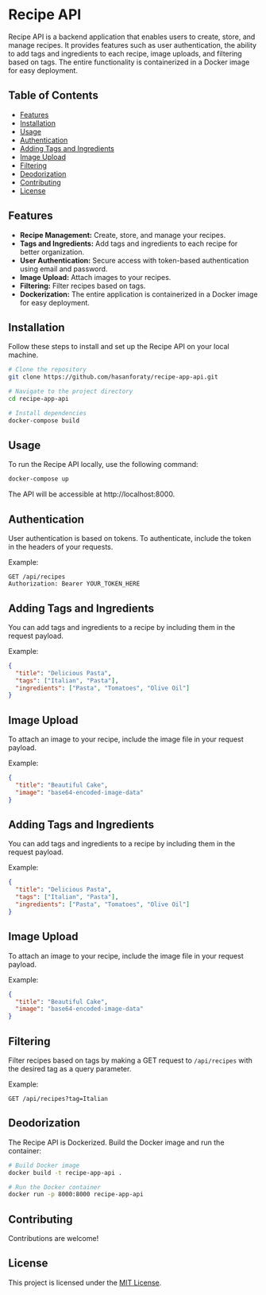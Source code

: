 # Recipe API

Recipe API is a backend application that enables users to create, store, and manage recipes. It provides features such as user authentication, the ability to add tags and ingredients to each recipe, image uploads, and filtering based on tags. The entire functionality is containerized in a Docker image for easy deployment.

## Table of Contents
- [Features](#features)
- [Installation](#installation)
- [Usage](#usage)
- [Authentication](#authentication)
- [Adding Tags and Ingredients](#adding-tags-and-ingredients)
- [Image Upload](#image-upload)
- [Filtering](#filtering)
- [Deodorization](#deodorization)
- [Contributing](#contributing)
- [License](#license)

## Features

- **Recipe Management:** Create, store, and manage your recipes.
- **Tags and Ingredients:** Add tags and ingredients to each recipe for better organization.
- **User Authentication:** Secure access with token-based authentication using email and password.
- **Image Upload:** Attach images to your recipes.
- **Filtering:** Filter recipes based on tags.
- **Dockerization:** The entire application is containerized in a Docker image for easy deployment.

## Installation

Follow these steps to install and set up the Recipe API on your local machine.

```bash
# Clone the repository
git clone https://github.com/hasanforaty/recipe-app-api.git

# Navigate to the project directory
cd recipe-app-api

# Install dependencies
docker-compose build
```
## Usage
To run the Recipe API locally, use the following command:
```bash
docker-compose up
```
The API will be accessible at http://localhost:8000.

## Authentication

User authentication is based on tokens. To authenticate, include the token in the headers of your requests.

Example:
```http
GET /api/recipes
Authorization: Bearer YOUR_TOKEN_HERE
```
## Adding Tags and Ingredients

You can add tags and ingredients to a recipe by including them in the request payload.

Example:
```json
{
  "title": "Delicious Pasta",
  "tags": ["Italian", "Pasta"],
  "ingredients": ["Pasta", "Tomatoes", "Olive Oil"]
}
```
## Image Upload

To attach an image to your recipe, include the image file in your request payload.

Example:
```json
{
  "title": "Beautiful Cake",
  "image": "base64-encoded-image-data"
}
```
## Adding Tags and Ingredients

You can add tags and ingredients to a recipe by including them in the request payload.

Example:
```json
{
  "title": "Delicious Pasta",
  "tags": ["Italian", "Pasta"],
  "ingredients": ["Pasta", "Tomatoes", "Olive Oil"]
}
```
## Image Upload

To attach an image to your recipe, include the image file in your request payload.

Example:
```json
{
  "title": "Beautiful Cake",
  "image": "base64-encoded-image-data"
}
```
## Filtering

Filter recipes based on tags by making a GET request to `/api/recipes` with the desired tag as a query parameter.

Example:
```http
GET /api/recipes?tag=Italian
```
## Deodorization

The Recipe API is Dockerized. Build the Docker image and run the container:

```bash
# Build Docker image
docker build -t recipe-app-api .

# Run the Docker container
docker run -p 8000:8000 recipe-app-api
```

## Contributing

Contributions are welcome!

## License

This project is licensed under the [MIT License](LICENSE).


